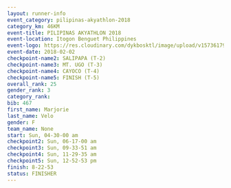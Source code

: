 ```yaml
---
layout: runner-info 
event_category: pilipinas-akyathlon-2018 
category_km: 46KM 
event-title: PILIPINAS AKYATHLON 2018 
event-location: Itogon Benguet Philippines 
event-logo: https://res.cloudinary.com/dykbosktl/image/upload/v1573617968/Logo/akyathlon-logo-new_ifndai.png 
event-date: 2018-02-02 
checkpoint-name2: SALIPAPA (T-2) 
checkpoint-name3: MT. UGO (T-3) 
checkpoint-name4: CAYOCO (T-4) 
checkpoint-name5: FINISH (T-5) 
overall_rank: 25
gender_rank: 3
category_rank: 
bib: 467
first_name: Marjorie
last_name: Velo
gender: F
team_name: None
start: Sun, 04-30-00 am
checkpoint2: Sun, 06-17-00 am
checkpoint3: Sun, 09-33-51 am
checkpoint4: Sun, 11-29-35 am
checkpoint5: Sun, 12-52-53 pm
finish: 8-22-53
status: FINISHER
---
```

